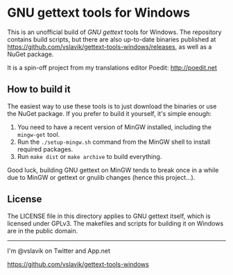 
GNU gettext tools for Windows
=============================

This is an unofficial build of *GNU gettext* tools for Windows. The repository
contains build scripts, but there are also up-to-date binaries published at
https://github.com/vslavik/gettext-tools-windows/releases, as well as a NuGet
package.

It is a spin-off project from my translations editor Poedit: http://poedit.net


How to build it
---------------

The easiest way to use these tools is to just download the binaries or use the
NuGet package. If you prefer to build it yourself, it's simple enough:

1. You need to have a recent version of MinGW installed, including the
   `mingw-get` tool.
2. Run the `./setup-mingw.sh` command from the MinGW shell to install required
   packages.
3. Run `make dist` or `make archive` to build everything.

Good luck, building GNU gettext on MinGW tends to break once in a while due to
MinGW or gettext or gnulib changes (hence this project...).


License
-------

The LICENSE file in this directory applies to GNU gettext itself, which is
licensed under GPLv3. The makefiles and scripts for building it on Windows are
in the public domain.


---

I'm @vslavik on Twitter and App.net

https://github.com/vslavik/gettext-tools-windows
